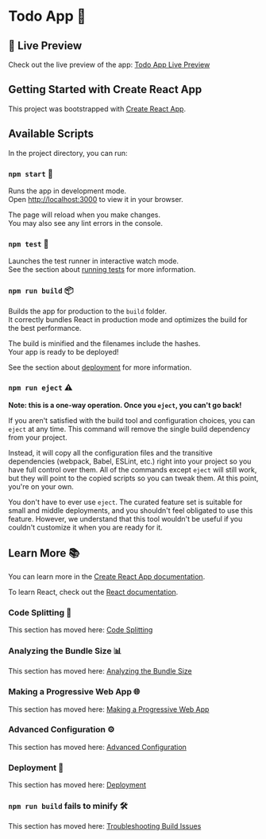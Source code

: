 # Todo App 📝

## 🚀 Live Preview

Check out the live preview of the app: [Todo App Live Preview](https://todo-app-react-eight-theta.vercel.app/)

## Getting Started with Create React App

This project was bootstrapped with [Create React App](https://github.com/facebook/create-react-app).

## Available Scripts

In the project directory, you can run:

### `npm start` 🚀

Runs the app in development mode.\
Open [http://localhost:3000](http://localhost:3000) to view it in your browser.

The page will reload when you make changes.\
You may also see any lint errors in the console.

### `npm test` 🧪

Launches the test runner in interactive watch mode.\
See the section about [running tests](https://facebook.github.io/create-react-app/docs/running-tests) for more information.

### `npm run build` 📦

Builds the app for production to the `build` folder.\
It correctly bundles React in production mode and optimizes the build for the best performance.

The build is minified and the filenames include the hashes.\
Your app is ready to be deployed!

See the section about [deployment](https://facebook.github.io/create-react-app/docs/deployment) for more information.

### `npm run eject` ⚠️

**Note: this is a one-way operation. Once you `eject`, you can't go back!**

If you aren't satisfied with the build tool and configuration choices, you can `eject` at any time. This command will remove the single build dependency from your project.

Instead, it will copy all the configuration files and the transitive dependencies (webpack, Babel, ESLint, etc.) right into your project so you have full control over them. All of the commands except `eject` will still work, but they will point to the copied scripts so you can tweak them. At this point, you're on your own.

You don't have to ever use `eject`. The curated feature set is suitable for small and middle deployments, and you shouldn't feel obligated to use this feature. However, we understand that this tool wouldn't be useful if you couldn't customize it when you are ready for it.

## Learn More 📚

You can learn more in the [Create React App documentation](https://facebook.github.io/create-react-app/docs/getting-started).

To learn React, check out the [React documentation](https://reactjs.org/).

### Code Splitting 🧩

This section has moved here: [Code Splitting](https://facebook.github.io/create-react-app/docs/code-splitting)

### Analyzing the Bundle Size 📊

This section has moved here: [Analyzing the Bundle Size](https://facebook.github.io/create-react-app/docs/analyzing-the-bundle-size)

### Making a Progressive Web App 🌐

This section has moved here: [Making a Progressive Web App](https://facebook.github.io/create-react-app/docs/making-a-progressive-web-app)

### Advanced Configuration ⚙️

This section has moved here: [Advanced Configuration](https://facebook.github.io/create-react-app/docs/advanced-configuration)

### Deployment 🚢

This section has moved here: [Deployment](https://facebook.github.io/create-react-app/docs/deployment)

### `npm run build` fails to minify 🛠️

This section has moved here: [Troubleshooting Build Issues](https://facebook.github.io/create-react-app/docs/troubleshooting#npm-run-build-fails-to-minify)
